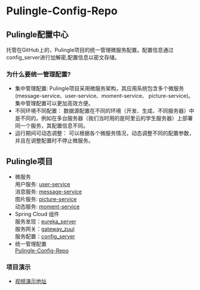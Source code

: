# Pulingle-Config-Repo
## Pulingle配置中心
托管在GitHub上的，Pulingle项目的统一管理微服务配置。配置信息通过config_server进行加解密,配置信息以密文存储。

###  为什么要统一管理配置?
* 集中管理配置:
Pulingle项目采用微服务架构，其应用系统包含多个微服务(message-service、user-service、moment-service、
picture-service)。集中管理配置可以更加高效方便。
* 不同环境不同配置：
数据源配置在不同的环境（开发、生成、不同服务器）中是不同的。例如在多台服务器（我们当时用的是阿里云的学生服务器）上部署同一个服务，其配置信息不同。
* 运行期间可动态调整：
可以根据各个微服务情况，动态调整不同的配置参数，并且在调整配置时不停止微服务。
## Pulingle项目
* 微服务</br>
用户服务:   [user-service](https://github.com/Konoha-orz/user_service)</br>
消息服务:   [message-service](https://github.com/Konoha-orz/message_service)</br>
图片服务:   [picture-service](https://github.com/Konoha-orz/picture_service)</br>
动态服务:   [moment-service](https://github.com/Konoha-orz/moment_service)</br>
* Spring Cloud 组件</br>
服务发现：[eureka_server](https://github.com/Konoha-orz/eureka_server)</br>
服务网关：[gateway_zuul](https://github.com/Konoha-orz/gateway_zuul)</br>
服务配置：[config_server](https://github.com/Konoha-orz/config_server)</br>
* 统一管理配置</br>
[Pulingle-Config-Repo](https://github.com/Konoha-orz/Pulingle-Config-Repo)</br>

### 项目演示</br>
* [视频演示地址](https://pulingle.oss-cn-shenzhen.aliyuncs.com/Pulingle%E6%BC%94%E7%A4%BA%E5%BD%95%E5%B1%8F.mp4)</br>

